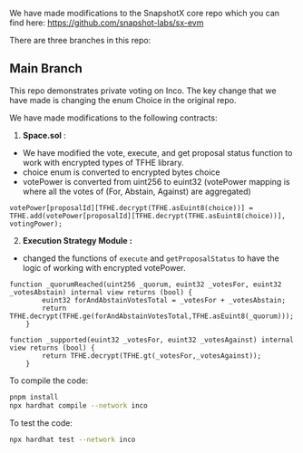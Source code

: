 We have made modifications to the SnapshotX core repo which you can find here: https://github.com/snapshot-labs/sx-evm  

There are three branches in this repo: 

## Main Branch 
This repo demonstrates private voting on Inco. The key change that we have made is changing the enum Choice in the original repo.  

We have made modifications to the following contracts:

1) **Space.sol** : 
- We have modified the vote, execute, and get proposal status function to work with encrypted types of TFHE library.
- choice enum is converted to encrypted bytes choice
- votePower is converted from uint256 to euint32 (votePower mapping is where all the votes of (For, Abstain, Against) are aggregated)

```solidity
votePower[proposalId][TFHE.decrypt(TFHE.asEuint8(choice))] = TFHE.add(votePower[proposalId][TFHE.decrypt(TFHE.asEuint8(choice))], votingPower);
```

2) **Execution Strategy Module :**
- changed the functions of `execute` and `getProposalStatus` to have the logic of working with encrypted votePower.

```solidity
function _quorumReached(uint256 _quorum, euint32 _votesFor, euint32 _votesAbstain) internal view returns (bool) {      
        euint32 forAndAbstainVotesTotal = _votesFor + _votesAbstain;
        return TFHE.decrypt(TFHE.ge(forAndAbstainVotesTotal,TFHE.asEuint8(_quorum)));
    }
 ```

```solidity
function _supported(euint32 _votesFor, euint32 _votesAgainst) internal view returns (bool) {            
        return TFHE.decrypt(TFHE.gt(_votesFor,_votesAgainst));
    }
 ```

To compile the code: 

```sh
pnpm install
npx hardhat compile --network inco 
```

To test the code: 

```sh
npx hardhat test --network inco 
```
